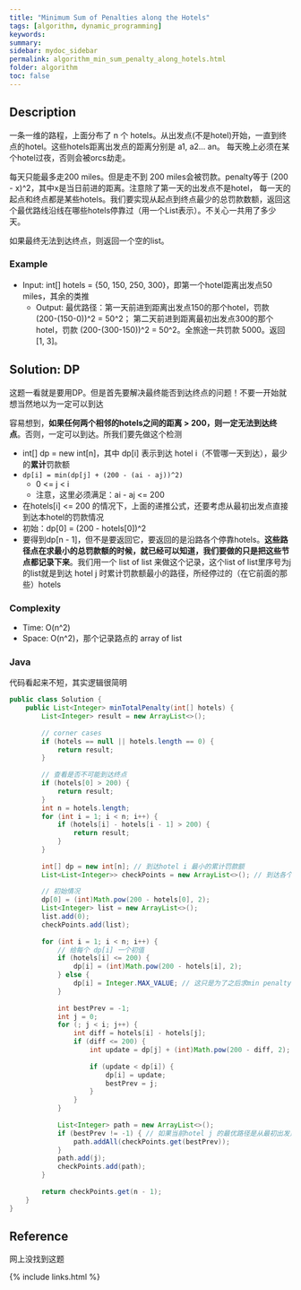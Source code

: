 ```yaml
---
title: "Minimum Sum of Penalties along the Hotels"
tags: [algorithm, dynamic_programming]
keywords:
summary:
sidebar: mydoc_sidebar
permalink: algorithm_min_sum_penalty_along_hotels.html
folder: algorithm
toc: false
---
```


## Description
一条一维的路程，上面分布了 n 个 hotels。从出发点(不是hotel)开始，一直到终点的hotel。这些hotels距离出发点的距离分别是 a1, a2... an。
每天晚上必须在某个hotel过夜，否则会被orcs劫走。

每天只能最多走200 miles。但是走不到 200 miles会被罚款。penalty等于 (200 - x)^2，其中x是当日前进的距离。注意除了第一天的出发点不是hotel，
每一天的起点和终点都是某些hotels。我们要实现从起点到终点最少的总罚款数额，返回这个最优路线沿线在哪些hotels停靠过（用一个List<Integer>表示）。不关心一共用了多少天。

如果最终无法到达终点，则返回一个空的list。

### Example
* Input: int[] hotels = {50, 150, 250, 300}，即第一个hotel距离出发点50 miles，其余的类推
  * Output: 最优路径：第一天前进到距离出发点150的那个hotel，罚款 (200-(150-0))^2 = 50^2；
  第二天前进到距离最初出发点300的那个hotel，罚款 (200-(300-150))^2 = 50^2。全旅途一共罚款 5000。返回 [1, 3]。

## Solution: DP
这题一看就是要用DP。但是首先要解决最终能否到达终点的问题！不要一开始就想当然地以为一定可以到达

容易想到，**如果任何两个相邻的hotels之间的距离 > 200，则一定无法到达终点**。否则，一定可以到达。所我们要先做这个检测

* int[] dp = new int[n]，其中 dp[i] 表示到达 hotel i（不管哪一天到达），最少的**累计**罚款额
* `dp[i] = min(dp[j] + (200 - (ai - aj))^2)`
  * 0 <= j < i
  * 注意，这里必须满足：ai - aj <= 200
* 在hotels[i] <= 200 的情况下，上面的递推公式，还要考虑从最初出发点直接到达本hotel的罚款情况
* 初始：dp[0] = (200 - hotels[0])^2
* 要得到dp[n - 1]，但不是要返回它，要返回的是沿路各个停靠hotels。**这些路径点在求最小的总罚款额的时候，就已经可以知道，我们要做的只是把这些节点都记录下来**。我们用一个 list of list 来做这个记录，这个list of list里序号为j的list就是到达 hotel j 时累计罚款额最小的路径，所经停过的（在它前面的那些）hotels

### Complexity
* Time: O(n^2)
* Space: O(n^2)，那个记录路点的 array of list

### Java
代码看起来不短，其实逻辑很简明

```java
public class Solution {
    public List<Integer> minTotalPenalty(int[] hotels) {
        List<Integer> result = new ArrayList<>();
        
        // corner cases
        if (hotels == null || hotels.length == 0) {
            return result;
        }
        
        // 查看是否不可能到达终点
        if (hotels[0] > 200) {
            return result;
        }
        int n = hotels.length;
        for (int i = 1; i < n; i++) {
            if (hotels[i] - hotels[i - 1] > 200) {
                return result;
            }
        }
        
        int[] dp = new int[n]; // 到达hotel i 最小的累计罚款额
        List<List<Integer>> checkPoints = new ArrayList<>(); // 到达各个hotels的最优路径
        
        // 初始情况
        dp[0] = (int)Math.pow(200 - hotels[0], 2);
        List<Integer> list = new ArrayList<>();
        list.add(0);
        checkPoints.add(list);
        
        for (int i = 1; i < n; i++) {
            // 给每个 dp[i] 一个初值
            if (hotels[i] <= 200) {
                dp[i] = (int)Math.pow(200 - hotels[i], 2);
            } else {
                dp[i] = Integer.MAX_VALUE; // 这只是为了之后求min penalty at i
            }
            
            int bestPrev = -1;
            int j = 0;
            for (; j < i; j++) {
                int diff = hotels[i] - hotels[j];
                if (diff <= 200) {
                    int update = dp[j] + (int)Math.pow(200 - diff, 2);
                    
                    if (update < dp[i]) {
                        dp[i] = update;
                        bestPrev = j;
                    }
                }
            }
            
            List<Integer> path = new ArrayList<>();
            if (bestPrev != -1) { // 如果当前hotel j 的最优路径是从最初出发点直接到 j
                path.addAll(checkPoints.get(bestPrev));
            }
            path.add(j);
            checkPoints.add(path);
        }
        
        return checkPoints.get(n - 1);
    }
}
```

## Reference
网上没找到这题

{% include links.html %}
